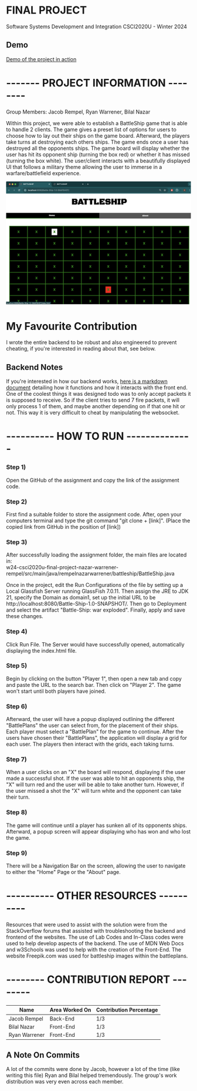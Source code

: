# FINAL PROJECT
Software Systems Development and Integration
CSCI2020U - Winter 2024

## Demo
[Demo of the project in action](https://youtu.be/47hfJIEKNfk)

# ------- PROJECT INFORMATION --------

Group Members: Jacob Rempel, Ryan Warrener, Bilal Nazar

Within this project, we were able to establish a BattleShip game that is able to handle 2 clients. The game
gives a preset list of options for users to choose how to lay out their ships on the game board. Afterward, the
players take turns at destroying each others ships. The game ends once a user has destroyed all the opponents
ships. The game board will display whether the user has hit its opponent ship (turning the box red) or whether
it has missed (turning the box white). The user/client interacts with a beautifully displayed UI that follows a
military theme allowing the user to immerse in a warfare/battlefield experience. 

![INSERT SCREENSHOT](src/main/webapp/img/Screenshot1.png)


# My Favourite Contribution
I wrote the entire backend to be robust and also engineered to prevent cheating, if you're interested in reading about that, see below.

## Backend Notes
If you're interested in how our backend works, [here is a markdown document](src/main/EndPoints.md) detailing how it 
functions and how it interacts with the front end. One of the coolest things it was designed todo was to only accept
packets it is supposed to receive. So if the client tries to send 7 fire packets, it will only process 1 of them, and
maybe another depending on if that one hit or not. This way it is very difficult to cheat by manipulating the websocket.


# ---------- HOW TO RUN --------------

### Step 1)
Open the GitHub of the assignment and copy the link of the assignment code.

### Step 2)
First find a suitable folder to store the assignment code. After, open your computers terminal and type 
the git command "git clone + [link]". (Place the copied link from GitHub in the position of [link])

### Step 3) 
After successfully loading the assignment folder, the main files are located in: <br>
w24-csci2020u-final-project-nazar-warrener-rempel/src/main/java/rempelnazarwarrener/battleship/BattleShip.java

Once in the project, edit the Run Configurations of the file by setting up a Local Glassfish Server running 
GlassFish 7.0.11. Then assign the JRE to JDK 21, specify the Domain as domain1, set up the initial URL to be
http://localhost:8080/Battle-Ship-1.0-SNAPSHOT/. Then go to Deployment and select the artifact "Battle-Ship: war exploded". 
Finally, apply and save these changes.

### Step 4)
Click Run File. The Server would have successfully opened, automatically displaying the index.html file.

### Step 5)
Begin by clicking on the button "Player 1", then open a new tab and copy and paste the URL to the search bar.
Then click on "Player 2". The game won't start until both players have joined.

### Step 6)
Afterward, the user will have a popup displayed outlining the different "BattlePlans" the user can select from,
for the placement of their ships. Each player must select a "BattlePlan" for the game to continue. After the
users have chosen their "BattlePlans", the application will display a grid for each user. The players then
interact with the grids, each taking turns.

### Step 7)
When a user clicks on an "X" the board will respond, displaying if the user made a successful shot. If the user
was able to hit an opponents ship, the "X" will turn red and the user will be able to take another turn. 
However, if the user missed a shot the "X" will turn white and the opponent can take their turn.

### Step 8) 
The game will continue until a player has sunken all of its opponents ships. Afterward, a popup screen will
appear displaying who has won and who lost the game.

### Step 9)
There will be a Navigation Bar on the screen, allowing the user to navigate to either the "Home" Page or the
"About" page.

# ---------- OTHER RESOURCES ----------

Resources that were used to assist with the solution were from the StackOverflow forums that assisted 
with troubleshooting the backend and frontend of the websites. The use of Lab Codes and In-Class codes were
used to help develop aspects of the backend. The use of MDN Web Docs and w3Schools was used to help with 
the creation of the Front-End. The website Freepik.com was used for battleship images within the battleplans.

# -------- CONTRIBUTION REPORT --------

| Name          | Area Worked On | Contribution Percentage |
|---------------|----------------|-------------------------|
| Jacob Rempel  | Back-End       | 1/3                     |
| Bilal Nazar   | Front-End      | 1/3                     |
| Ryan Warrener | Front-End      | 1/3                     |

## A Note On Commits
A lot of the commits were done by Jacob, however a lot of the time (like writing this file) Ryan and Bilal helped
tremendously. The group's work distribution was very even across each member.

